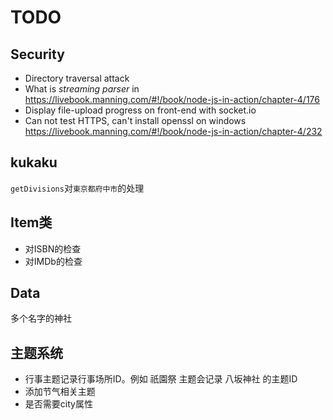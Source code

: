 # TODO

## Security
* Directory traversal attack
* What is *streaming parser* in https://livebook.manning.com/#!/book/node-js-in-action/chapter-4/176
* Display file-upload progress on front-end with socket.io
* Can not test HTTPS, can't install openssl on windows https://livebook.manning.com/#!/book/node-js-in-action/chapter-4/232


## kukaku
`getDivisions`对`東京都府中市`的处理

## Item类
* 对ISBN的检查
* 对IMDb的检查

## Data
多个名字的神社

## 主题系统
* 行事主题记录行事场所ID。例如 祇園祭 主题会记录 八坂神社 的主题ID
* 添加节气相关主题
* 是否需要city属性
